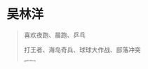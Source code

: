 # 吴林洋

> 喜欢夜跑、晨跑、乒乓
>
> 打王者、海岛奇兵、球球大作战、部落冲突
>
> [<img src="https://s21.ax1x.com/2025/08/22/pVDTiSH.png" alt="pVDTiSH.png" style="zoom:25%;" />](https://imgse.com/i/pVDTiSH)
